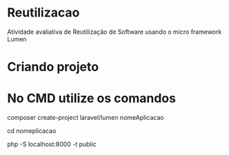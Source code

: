 # Reutilizacao
Atividade avaliativa de Reutilização de Software usando o micro framework Lumen

# Criando projeto
# No CMD utilize os comandos
composer create-project laravel/lumen nomeAplicacao

cd nomeplicacao

php -S localhost:8000 -t public
